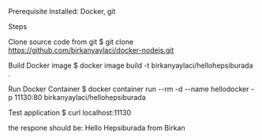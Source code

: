 Prerequisite
Installed: Docker, git

Steps

Clone source code from git
$ git clone https://github.com/birkanyaylaci/docker-nodejs.git

Build Docker image
$ docker image build -t birkanyaylaci/hellohepsiburada .

Run Docker Container
$ docker container run --rm -d --name hellodocker -p 11130:80 birkanyaylaci/hellohepsiburada

Test application
$ curl localhost:11130

the respone should be:
Hello Hepsiburada from Birkan





